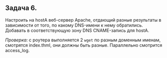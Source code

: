 **Задача 6.**
-------------

Настроить на hostA веб-сервер Apache, отдающий разные результаты в зависимости от того, по какому DNS-имени к нему обратились. Добавать в соответствующую зону DNS CNAME-запись для hostA.

*Проверка:* с роутера выполняется 2 ```wget``` по разным доменным именам, смотрятся index.thml, они должны быть разные. Параллельно смотрится access_log.
